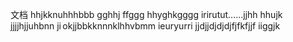 <p>文档
hhjkknuhhhbbb
gghhj
ffggg
hhyghkgggg
irirutut……jjhh
hhujk
jjjjhjjuhbnn
ji okjjbbkknnnklhhvbmm
ieuryurri
jjdjjdjdjdjfjfkfjjf
iiggjk
